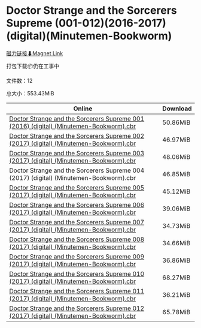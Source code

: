 # Doctor Strange and the Sorcerers Supreme (001-012)(2016-2017)(digital)(Minutemen-Bookworm)

[磁力链接⬇Magnet Link](magnet:?xt=urn:btih:fe742aca108652067a5c93cbbe0f64c27b97240d&dn=Doctor%20Strange%20and%20the%20Sorcerers%20Supreme%20%28001-012%29%282016-2017%29%28digital%29%28Minutemen-Bookworm%29)

打包下载📦仍在工事中

文件数：12

总大小：553.43MiB

Online | Download
--- | ---
[Doctor Strange and the Sorcerers Supreme 001 (2016) (digital) (Minutemen-Bookworm).cbr](https://github.com/alicewish/markdown/blob/master/comic/Doctor-Strange-Sorcerers-Supreme-001-2016-digital-Minutemen-Bookworm-cbr.md) | 50.86MiB
[Doctor Strange and the Sorcerers Supreme 002 (2017) (digital) (Minutemen-Bookworm).cbr](https://github.com/alicewish/markdown/blob/master/comic/Doctor-Strange-Sorcerers-Supreme-002-2017-digital-Minutemen-Bookworm-cbr.md) | 46.97MiB
[Doctor Strange and the Sorcerers Supreme 003 (2017) (digital) (Minutemen-Bookworm).cbr](https://github.com/alicewish/markdown/blob/master/comic/Doctor-Strange-Sorcerers-Supreme-003-2017-digital-Minutemen-Bookworm-cbr.md) | 48.06MiB
Doctor Strange and the Sorcerers Supreme 004 (2017) (digital) (Minutemen-Bookworm).cbr | 46.85MiB
[Doctor Strange and the Sorcerers Supreme 005 (2017) (digital) (Minutemen-Bookworm).cbr](https://github.com/alicewish/markdown/blob/master/comic/Doctor-Strange-Sorcerers-Supreme-005-2017-digital-Minutemen-Bookworm-cbr.md) | 45.12MiB
[Doctor Strange and the Sorcerers Supreme 006 (2017) (digital) (Minutemen-Bookworm).cbr](https://github.com/alicewish/markdown/blob/master/comic/Doctor-Strange-Sorcerers-Supreme-006-2017-digital-Minutemen-Bookworm-cbr.md) | 39.06MiB
[Doctor Strange and the Sorcerers Supreme 007 (2017) (digital) (Minutemen-Bookworm).cbr](https://github.com/alicewish/markdown/blob/master/comic/Doctor-Strange-Sorcerers-Supreme-007-2017-digital-Minutemen-Bookworm-cbr.md) | 34.73MiB
[Doctor Strange and the Sorcerers Supreme 008 (2017) (digital) (Minutemen-Bookworm).cbr](https://github.com/alicewish/markdown/blob/master/comic/Doctor-Strange-Sorcerers-Supreme-008-2017-digital-Minutemen-Bookworm-cbr.md) | 34.66MiB
[Doctor Strange and the Sorcerers Supreme 009 (2017) (digital) (Minutemen-Bookworm).cbr](https://github.com/alicewish/markdown/blob/master/comic/Doctor-Strange-Sorcerers-Supreme-009-2017-digital-Minutemen-Bookworm-cbr.md) | 36.86MiB
[Doctor Strange and the Sorcerers Supreme 010 (2017) (digital) (Minutemen-Bookworm).cbr](https://github.com/alicewish/markdown/blob/master/comic/Doctor-Strange-Sorcerers-Supreme-010-2017-digital-Minutemen-Bookworm-cbr.md) | 68.27MiB
[Doctor Strange and the Sorcerers Supreme 011 (2017) (digital) (Minutemen-Bookworm).cbr](https://github.com/alicewish/markdown/blob/master/comic/Doctor-Strange-Sorcerers-Supreme-011-2017-digital-Minutemen-Bookworm-cbr.md) | 36.21MiB
[Doctor Strange and the Sorcerers Supreme 012 (2017) (digital) (Minutemen-Bookworm).cbr](https://github.com/alicewish/markdown/blob/master/comic/Doctor-Strange-Sorcerers-Supreme-012-2017-digital-Minutemen-Bookworm-cbr.md) | 65.78MiB